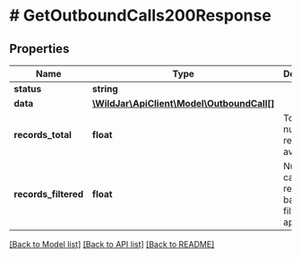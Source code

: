 # # GetOutboundCalls200Response

## Properties

Name | Type | Description | Notes
------------ | ------------- | ------------- | -------------
**status** | **string** |  | [optional]
**data** | [**\WildJar\ApiClient\Model\OutboundCall[]**](OutboundCall.md) |  | [optional]
**records_total** | **float** | Total number of records available | [optional]
**records_filtered** | **float** | Number of call log records based on filters applied | [optional]

[[Back to Model list]](../../README.md#models) [[Back to API list]](../../README.md#endpoints) [[Back to README]](../../README.md)
